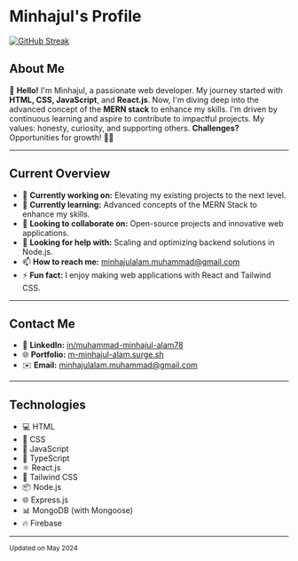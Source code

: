 # Minhajul's Profile

[![GitHub Streak](https://github-readme-streak-stats.herokuapp.com?user=m-minhajul-alam&theme=dark&hide_border=true&card_width=950)](https://git.io/streak-stats)

## About Me

👋 **Hello!** I'm Minhajul, a passionate web developer. My journey started with **HTML, CSS, JavaScript**, and **React.js**. Now, I'm diving deep into the advanced concept of the **MERN stack** to enhance my skills. I'm driven by continuous learning and aspire to contribute to impactful projects. My values: honesty, curiosity, and supporting others. **Challenges?** Opportunities for growth! 🌱✨

---

## Current Overview

- 🔭 **Currently working on:** Elevating my existing projects to the next level.
- 🌱 **Currently learning:** Advanced concepts of the MERN Stack to enhance my skills.
- 👯 **Looking to collaborate on:** Open-source projects and innovative web applications.
- 🤔 **Looking for help with:** Scaling and optimizing backend solutions in Node.js.
- 📫 **How to reach me:** [minhajulalam.muhammad@gmail.com](mailto:minhajulalam.muhammad@gmail.com)
- ⚡ **Fun fact:** I enjoy making web applications with React and Tailwind CSS.

---

## Contact Me

- 🔗 **LinkedIn:** [in/muhammad-minhajul-alam78](https://www.linkedin.com/in/muhammad-minhajul-alam78)
- 🌐 **Portfolio:** [m-minhajul-alam.surge.sh](https://m-minhajul-alam.surge.sh)
- ✉️ **Email:** [minhajulalam.muhammad@gmail.com](mailto:minhajulalam.muhammad@gmail.com)

---

## Technologies

- 💻 HTML
- 🎨 CSS
- 🚀 JavaScript
- 📝 TypeScript
- ⚛️ React.js
- 🌈 Tailwind CSS
- 📦 Node.js
- 🌐 Express.js
- 📊 MongoDB (with Mongoose)
- 🔥 Firebase

---

<sub>Updated on May 2024</sub>
